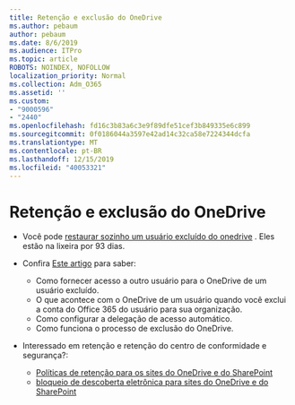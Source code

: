 ```yaml
---
title: Retenção e exclusão do OneDrive
ms.author: pebaum
author: pebaum
ms.date: 8/6/2019
ms.audience: ITPro
ms.topic: article
ROBOTS: NOINDEX, NOFOLLOW
localization_priority: Normal
ms.collection: Adm_O365
ms.assetid: ''
ms.custom:
- "9000596"
- "2440"
ms.openlocfilehash: fd16c3b83a6c3e9f89dfe51cef3b849335e6c899
ms.sourcegitcommit: 0f0186044a3597e42ad14c32ca58e7224344dcfa
ms.translationtype: MT
ms.contentlocale: pt-BR
ms.lasthandoff: 12/15/2019
ms.locfileid: "40053321"
---
```

# <a name="onedrive-retention-and-deletion"></a>Retenção e exclusão do OneDrive

- Você pode [restaurar sozinho um usuário excluído do onedrive](https://docs.microsoft.com/onedrive/restore-deleted-onedrive) . Eles estão na lixeira por 93 dias. 

- Confira [Este artigo](https://docs.microsoft.com/onedrive/restore-deleted-onedrive) para saber:
    - Como fornecer acesso a outro usuário para o OneDrive de um usuário excluído.
    - O que acontece com o OneDrive de um usuário quando você exclui a conta do Office 365 do usuário para sua organização.
    - Como configurar a delegação de acesso automático.
    - Como funciona o processo de exclusão do OneDrive.

- Interessado em retenção e retenção do centro de conformidade e segurança?:
    - [Políticas de retenção para os sites do OneDrive e do SharePoint](https://docs.microsoft.com/office365/securitycompliance/retention-policies?redirectSourcePath=%252farticle%252f5e377752-700d-4870-9b6d-12bfc12d2423#content-in-onedrive-accounts-and-sharepoint-sites)
    - [bloqueio de descoberta eletrônica para sites do OneDrive e do SharePoint](https://docs.microsoft.com/office365/securitycompliance/ediscovery-cases#step-4-place-content-locations-on-hold)



